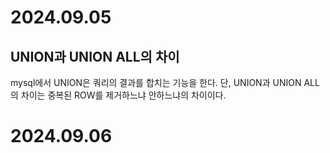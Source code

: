# 2024.09.05

## UNION과 UNION ALL의 차이
  mysql에서 UNION은 쿼리의 결과를 합치는 기능을 한다. 단, UNION과 UNION ALL의 차이는 중복된 ROW를 제거하느냐 안하느냐의 차이이다. </br>
  

# 2024.09.06
